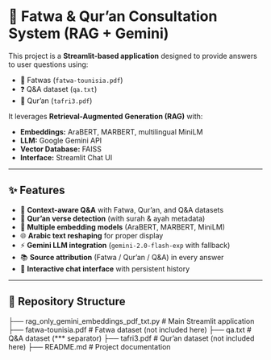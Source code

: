 # 🕌 Fatwa & Qur’an Consultation System (RAG + Gemini)

This project is a **Streamlit-based application** designed to provide answers to user questions using:
- 📖 Fatwas (`fatwa-tounisia.pdf`)
- ❓ Q&A dataset (`qa.txt`)
- 📜 Qur’an (`tafri3.pdf`)

It leverages **Retrieval-Augmented Generation (RAG)** with:
- **Embeddings:** AraBERT, MARBERT, multilingual MiniLM
- **LLM:** Google Gemini API
- **Vector Database:** FAISS
- **Interface:** Streamlit Chat UI

---

## ✨ Features
- 🔎 **Context-aware Q&A** with Fatwa, Qur’an, and Q&A datasets
- 📜 **Qur’an verse detection** (with surah & ayah metadata)
- 🧠 **Multiple embedding models** (AraBERT, MARBERT, MiniLM)
- 🌐 **Arabic text reshaping** for proper display
- ⚡ **Gemini LLM integration** (`gemini-2.0-flash-exp` with fallback)
- 📚 **Source attribution** (Fatwa / Qur’an / Q&A) in every answer
- 💬 **Interactive chat interface** with persistent history

---

## 📂 Repository Structure
├── rag_only_gemini_embeddings_pdf_txt.py # Main Streamlit application
├── fatwa-tounisia.pdf # Fatwa dataset (not included here)
├── qa.txt # Q&A dataset (*** separator)
├── tafri3.pdf # Qur’an dataset (not included here)
├── README.md # Project documentation
